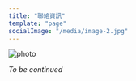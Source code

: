 ```yaml
---
title: "聯絡資訊"
template: "page"
socialImage: "/media/image-2.jpg"
---
```


![photo](/media/image-2.jpg)

*To be continued*
